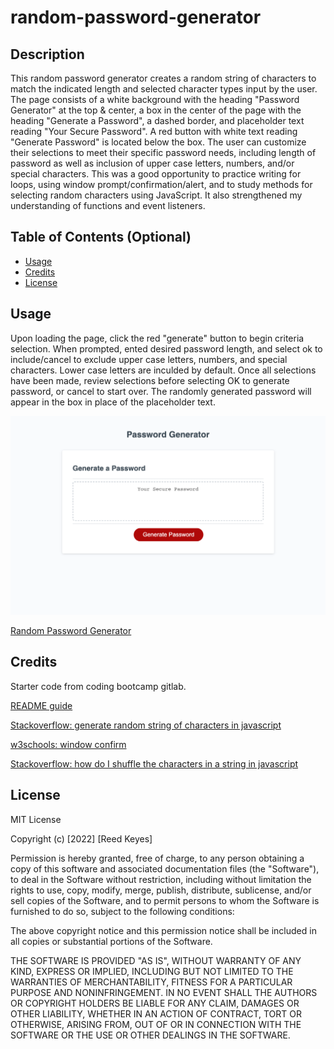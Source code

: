 


# random-password-generator

## Description

This random password generator creates a random string of characters to match the indicated length and selected character types input by the user. The page consists of a white background with the heading "Password Generator" at the top & center, a box in the center of the page with the heading "Generate a Password", a dashed border, and placeholder text reading "Your Secure Password". A red button with white text reading "Generate Password" is located below the box. The user can customize their selections to meet their specific password needs, including length of password as well as inclusion of upper case letters, numbers, and/or special characters. This was a good opportunity to practice writing for loops, using window prompt/confirmation/alert, and to study methods for selecting random characters using JavaScript. It also strengthened my understanding of functions and event listeners.

## Table of Contents (Optional)


- [Usage](#usage)
- [Credits](#credits)
- [License](#license)

## Usage

Upon loading the page, click the red "generate" button to begin criteria selection. When prompted, ented desired password length, and select ok to include/cancel to exclude upper case letters, numbers, and special characters. Lower case letters are inculded by default. Once all selections have been made, review selections before selecting OK to generate password, or cancel to start over. The randomly generated password will appear in the box in place of the placeholder text.

![screenshot of password generator when page first loads](assets/images/random-password-generator-screenshot.png)

[Random Password Generator]()

## Credits

Starter code from coding bootcamp gitlab.

[README guide](https://coding-boot-camp.github.io/full-stack/github/professional-readme-guide)

[Stackoverflow: generate random string of characters in javascript](https://stackoverflow.com/questions/1349404/generate-random-string-characters-in-javascript)

[w3schools: window confirm](https://www.w3schools.com/jsref/met_win_confirm.asp)

[Stackoverflow: how do I shuffle the characters in a string in javascript](https://stackoverflow.com/questions/3943772/how-do-i-shuffle-the-characters-in-a-string-in-javascript)


## License

MIT License

Copyright (c) [2022] [Reed Keyes]

Permission is hereby granted, free of charge, to any person obtaining a copy
of this software and associated documentation files (the "Software"), to deal
in the Software without restriction, including without limitation the rights
to use, copy, modify, merge, publish, distribute, sublicense, and/or sell
copies of the Software, and to permit persons to whom the Software is
furnished to do so, subject to the following conditions:

The above copyright notice and this permission notice shall be included in all
copies or substantial portions of the Software.

THE SOFTWARE IS PROVIDED "AS IS", WITHOUT WARRANTY OF ANY KIND, EXPRESS OR
IMPLIED, INCLUDING BUT NOT LIMITED TO THE WARRANTIES OF MERCHANTABILITY,
FITNESS FOR A PARTICULAR PURPOSE AND NONINFRINGEMENT. IN NO EVENT SHALL THE
AUTHORS OR COPYRIGHT HOLDERS BE LIABLE FOR ANY CLAIM, DAMAGES OR OTHER
LIABILITY, WHETHER IN AN ACTION OF CONTRACT, TORT OR OTHERWISE, ARISING FROM,
OUT OF OR IN CONNECTION WITH THE SOFTWARE OR THE USE OR OTHER DEALINGS IN THE
SOFTWARE.
